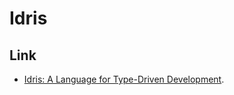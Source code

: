 # Idris


## Link

- [Idris: A Language for Type-Driven Development](https://www.idris-lang.org/).


